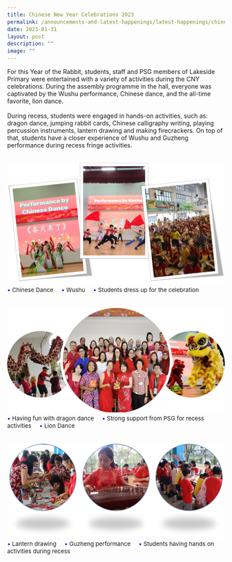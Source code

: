 ```yaml
---
title: Chinese New Year Celebrations 2023
permalink: /announcements-and-latest-happenings/latest-happenings/chinese-new-year-celebrations-2023/
date: 2023-01-31
layout: post
description: ""
image: ""
---
```

For this Year of the Rabbit, students, staff and PSG members of Lakeside Primary were entertained with a variety of activities during the CNY celebrations. During the assembly programme in the hall, everyone was captivated by the Wushu performance, Chinese dance, and the all-time favorite, lion dance. 
<br><br>
During recess, students were engaged in hands-on activities, such as: dragon dance, jumping rabbit cards, Chinese calligraphy writing, playing percussion instruments, lantern drawing and making firecrackers. On top of that, students have a closer experience of Wushu and Guzheng performance during recess fringe activities.
<br><br>

<img src="/images/Happenings/CNY/CNY1.png">
<span style="font-size:10pt;">
	<span style="color:blue;">•</span> Chinese Dance&nbsp&nbsp&nbsp&nbsp <span style="color:blue;">•</span> Wushu&nbsp&nbsp&nbsp&nbsp  <span style="color:blue;">•</span> Students dress up for the celebration</span>
<br><br><br>
<img src="/images/Happenings/CNY/CNY2.png">
<span style="font-size:10pt;">
<span style="color:blue;">•</span> Having fun with dragon dance&nbsp&nbsp&nbsp&nbsp  <span style="color:blue;">•</span> Strong support from PSG for recess activities&nbsp&nbsp&nbsp&nbsp   <span style="color:blue;">•</span> Lion Dance</span>
<br><br><br>
<img src="/images/Happenings/CNY/CNY3.png">
<span style="font-size:10pt;">
<span style="color:blue;">•</span> Lantern drawing&nbsp&nbsp&nbsp&nbsp  <span style="color:blue;">•</span> Guzheng performance&nbsp&nbsp&nbsp&nbsp   <span style="color:blue;">•</span> Students having hands on activities during recess</span>